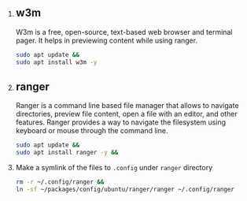 1. ## **w3m**
    W3m is a free, open-source, text-based web browser and terminal pager. It helps in previewing content while using ranger.
    ```sh
    sudo apt update &&
    sudo apt install w3m -y
    ```

1. ## **ranger**
    Ranger is a command line based file manager that allows to navigate directories, preview file content, open a file with an editor, and other features. Ranger provides a way to navigate the filesystem using keyboard or mouse through the command line.
    ```sh
    sudo apt update &&
    sudo apt install ranger -y &&
    ```

1. Make a symlink of the files to `.config` under `ranger` directory
    ```sh
    rm -r ~/.config/ranger &&
    ln -sf ~/packages/config/ubuntu/ranger/ranger ~/.config/ranger
    ```
